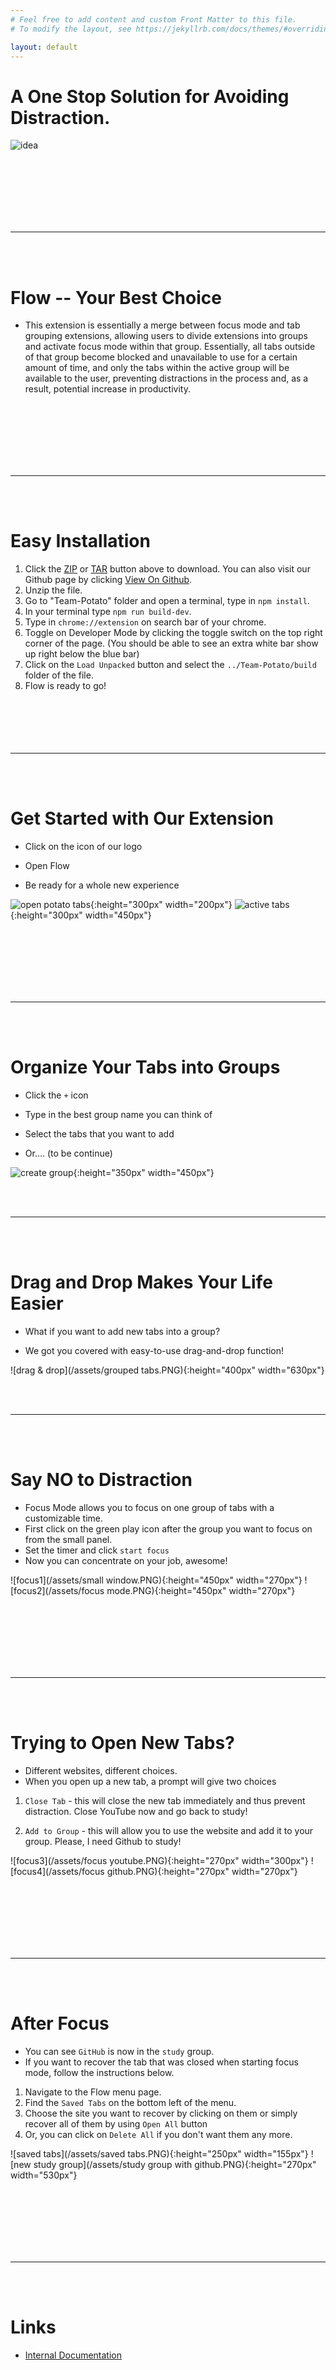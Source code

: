 ```yaml
---
# Feel free to add content and custom Front Matter to this file.
# To modify the layout, see https://jekyllrb.com/docs/themes/#overriding-theme-defaults

layout: default
---
```


<!-- # Tired of too many tabs?

![chaotic tabs](/assets/tab0-chaotic tabs.PNG){:height="50px" width="4000px"}

--- -->

<!-- {: style=text-align: center;"} -->

# A One Stop Solution for Avoiding Distraction.

![idea](/assets/idea.PNG)

<br/><br/><br/><br/><br/><br/>

---

<br/><br/>

# Flow -- Your Best Choice

- This extension is essentially a merge between focus mode and tab grouping extensions, allowing users to divide extensions into groups and activate focus mode within that group. Essentially, all tabs outside of that group become blocked and unavailable to use for a certain amount of time, and only the tabs within the active group will be available to the user, preventing distractions in the process and, as a result, potential increase in productivity.

<!-- ![background](/assets/background.PNG){:height="300px" width="4000px"} -->

<br/><br/><br/><br/><br/><br/>

---

<br/><br/>

# Easy Installation

1.  Click the [ZIP](https://github.com/cse112-sp20/Team-Potato/zipball/master) or [TAR](https://github.com/cse112-sp20/Team-Potato/tarball/master) button above to download. You can also visit our Github page by clicking [View On Github](https://github.com/cse112-sp20/Team-Potato).
2.  Unzip the file.
3.  Go to "Team-Potato" folder and open a terminal, type in `npm install`.
4.  In your terminal type `npm run build-dev`.
5.  Type in `chrome://extension` on search bar of your chrome.
6.  Toggle on Developer Mode by clicking the toggle switch on the top right corner of the page. (You should be able to see an extra white bar show up right below the blue bar)
7.  Click on the `Load Unpacked` button and select the `../Team-Potato/build` folder of the file.
8.  Flow is ready to go!
    <!-- ![background](/assets/background.PNG){:height="250px" width="4000px"} -->
    <br/><br/><br/><br/><br/><br/>

---

<br/><br/>

# Get Started with Our Extension

- Click on the icon of our logo

- Open Flow

- Be ready for a whole new experience

![open potato tabs](/assets/tab1.PNG){:height="300px" width="200px"}
![active tabs](/assets/tab2.PNG){:height="300px" width="450px"}

<!-- ![background](/assets/background.PNG){:height="100px" width="4000px"} -->

<br/><br/><br/><br/><br/><br/>

---

<br/><br/>

# Organize Your Tabs into Groups

- Click the `+` icon

- Type in the best group name you can think of

- Select the tabs that you want to add

- Or…. (to be continue)

![create group](/assets/tab4.PNG){:height="350px" width="450px"}

<!-- ![background](/assets/background.PNG){:height="100px" width="4000px"} -->

<br/><br/>

---

<br/><br/>

# Drag and Drop Makes Your Life Easier

- What if you want to add new tabs into a group?

- We got you covered with easy-to-use drag-and-drop function!

![drag & drop](/assets/grouped tabs.PNG){:height="400px" width="630px"}

<!-- ![background](/assets/background.PNG){:height="100px" width="4000px"} -->

<br/><br/>

---

<br/><br/>

# Say NO to Distraction

- Focus Mode allows you to focus on one group of tabs with a customizable time.
- First click on the green play icon after the group you want to focus on from the small panel.
- Set the timer and click `start focus`
- Now you can concentrate on your job, awesome!

![focus1](/assets/small window.PNG){:height="450px" width="270px"}
![focus2](/assets/focus mode.PNG){:height="450px" width="270px"}

<br/><br/><br/><br/><br/><br/>

---

<br/><br/>

# Trying to Open New Tabs?

- Different websites, different choices.
- When you open up a new tab, a prompt will give two choices

1.  `Close Tab` - this will close the new tab immediately and thus prevent distraction. Close YouTube now and go back to study!

2.  `Add to Group` - this will allow you to use the website and add it to your group. Please, I need Github to study!

![focus3](/assets/focus youtube.PNG){:height="270px" width="300px"}
![focus4](/assets/focus github.PNG){:height="270px" width="270px"}

<br/><br/><br/><br/><br/><br/>

---

<br/><br/>

# After Focus

- You can see `GitHub` is now in the `study` group.
- If you want to recover the tab that was closed when starting focus mode, follow the instructions below.

1.  Navigate to the Flow menu page.
2.  Find the `Saved Tabs` on the bottom left of the menu.
3.  Choose the site you want to recover by clicking on them or simply recover all of them by using `Open All` button
4.  Or, you can click on `Delete All` if you don't want them any more.

![saved tabs](/assets/saved tabs.PNG){:height="250px" width="155px"}
![new study group](/assets/study group with github.PNG){:height="270px" width="530px"}

<br/><br/><br/><br/><br/><br/>

---

<br/><br/>

# Links

- [Internal Documentation](https://docs.google.com/document/d/e/2PACX-1vQ9jYJH3R0LjTRGLDlCvhLH6hUojKYQnMfCXxr_T3mSJH5PPaO-8bpuu8hHUl2cAfhxLJnnwWC3tP5r/pub)

<br/><br/><br/><br/><br/><br/>
